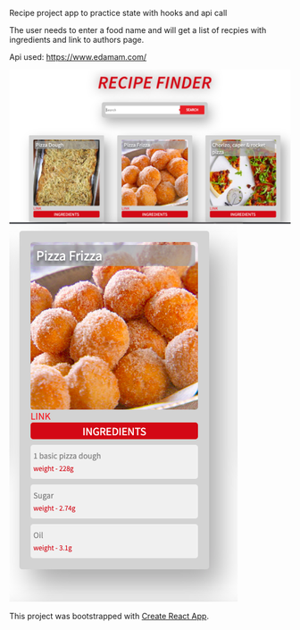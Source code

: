 Recipe project app to practice state with hooks and api call

The user needs to enter a food name and will get a list of recpies with ingredients and link to authors page.

Api used: https://www.edamam.com/



![](/src/ss/ss1.png)
![](/src/ss/ss2.png)



This project was bootstrapped with [Create React App](https://github.com/facebook/create-react-app).

